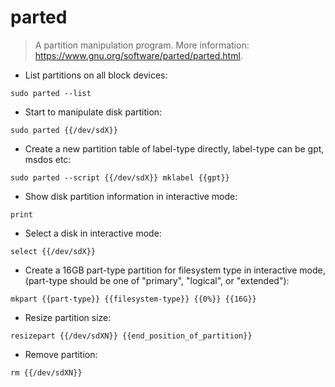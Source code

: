 # parted

> A partition manipulation program.
> More information: <https://www.gnu.org/software/parted/parted.html>.

- List partitions on all block devices:

`sudo parted --list`

- Start to manipulate disk partition:

`sudo parted {{/dev/sdX}}`

- Create a new partition table of label-type directly, label-type can be gpt, msdos etc:

`sudo parted --script {{/dev/sdX}} mklabel {{gpt}}`

- Show disk partition information in interactive mode:

`print`

- Select a disk in interactive mode:

`select {{/dev/sdX}}`

- Create a 16GB part-type partition for filesystem type in interactive mode, (part-type should be one of "primary", "logical", or "extended"):

`mkpart {{part-type}} {{filesystem-type}} {{0%}} {{16G}}`

- Resize partition size:

`resizepart {{/dev/sdXN}} {{end_position_of_partition}}`

- Remove partition:

`rm {{/dev/sdXN}}`
